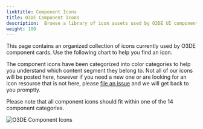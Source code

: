 ```yaml
---
linktitle: Component Icons
title: O3DE Component Icons
description:  Browse a library of icon assets used by O3DE UI component cards. 
weight: 100
---
```


This page contains an organized collection of icons currently used by O3DE component cards. Use the following chart to help you find an icon.

The component icons have been categorized into color categories to help you understand which content segment they belong to. Not all of our icons will be posted here, however if you need a new one or are looking for an icon resource that is not here, please [file an issue](https://github.com/o3de/o3de.org/issues/new) and we will get back to you promptly.

Please note that all component icons should fit within one of the 14 component categories.

![O3DE Component Icons](/images/tools-ui/icons-component.png)
